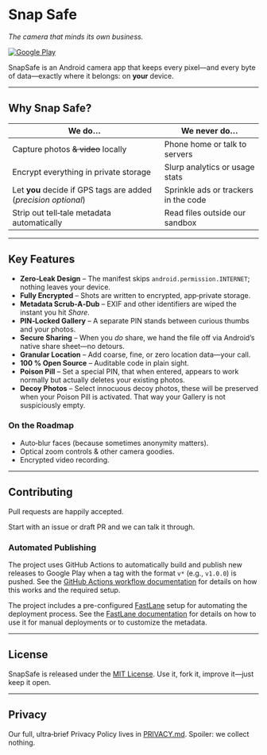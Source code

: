 # Snap Safe

*The camera that minds its own business.*

[![Google Play](https://img.shields.io/endpoint?color=green&logo=google-play&logoColor=green&url=https%3A%2F%2Fplay.cuzi.workers.dev%2Fplay%3Fi%3Dcom.darkrockstudios.app.securecamera%26l%3DGoogle%2520Play%26m%3D%24version)](https://play.google.com/store/apps/details?id=com.darkrockstudios.app.securecamera)

SnapSafe is an Android camera app that keeps every pixel—and every byte of data—exactly where it belongs: on **your**
device.

---

## Why Snap Safe?

| We do…                                                          | We never do…                         |
|-----------------------------------------------------------------|--------------------------------------|
| Capture photos ~~& video~~ locally                              | Phone home or talk to servers        |
| Encrypt everything in private storage                           | Slurp analytics or usage stats       |
| Let **you** decide if GPS tags are added (_precision optional_) | Sprinkle ads or trackers in the code |
| Strip out tell‑tale metadata automatically                      | Read files outside our sandbox       |

---

## Key Features

* **Zero‑Leak Design** – The manifest skips `android.permission.INTERNET`; nothing leaves your device.
* **Fully Encrypted** – Shots are written to encrypted, app‑private storage.
* **Metadata Scrub‑A‑Dub** – EXIF and other identifiers are wiped the instant you hit *Share*.
* **PIN‑Locked Gallery** – A separate PIN stands between curious thumbs and your photos.
* **Secure Sharing** – When you *do* share, we hand the file off via Android’s native share sheet—no detours.
* **Granular Location** – Add coarse, fine, or zero location data—your call.
* **100 % Open Source** – Auditable code in plain sight.
* **Poison Pill** – Set a special PIN, that when entered, appears to work normally but actually deletes your existing
  photos.
* **Decoy Photos** – Select innocuous decoy photos, these will be preserved when your Poison Pill is activated. That way
  your Gallery is not suspiciously empty.

### On the Roadmap

* Auto‑blur faces (because sometimes anonymity matters).
* Optical zoom controls & other camera goodies.
* Encrypted video recording.

---

## Contributing

Pull requests are happily accepted.

Start with an issue or draft PR and we can talk it through.

### Automated Publishing

The project uses GitHub Actions to automatically build and publish new releases to Google Play when a tag with the
format `v*` (e.g., `v1.0.0`) is pushed. See the [GitHub Actions workflow documentation](.github/workflows/README.md) for
details on how this works and the required setup.

The project includes a pre-configured [FastLane](https://fastlane.tools/) setup for automating the deployment process.
See the [FastLane documentation](fastlane/README.md) for details on how to use it for manual deployments or to customize
the metadata.

---

## License

SnapSafe is released under the [MIT License](LICENSE). Use it, fork it, improve it—just keep it open.

---

## Privacy

Our full, ultra‑brief Privacy Policy lives in [PRIVACY.md](PRIVACY.md). Spoiler: we collect nothing.

